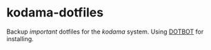 # kodama-dotfiles

Backup _important_ dotfiles for the *kodama* system. Using [DOTBOT](https://github.com/anishathalye/dotbot) for installing.
